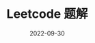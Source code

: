---
title: Leetcode 题解
index: false
order: 99
icon: blog
article: false
date: 2022-09-30
isOriginal: true
description: Leetcode 题解
---